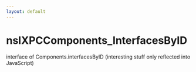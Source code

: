 ```yaml
---
layout: default
---
```


# nsIXPCComponents_InterfacesByID #

interface of Components.interfacesByID
(interesting stuff only reflected into JavaScript)

